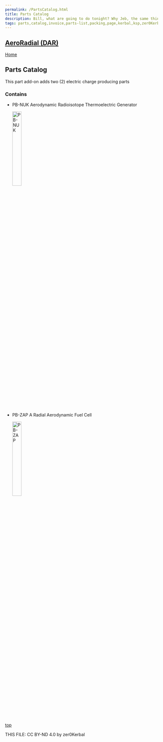 ```yaml
---
permalink: /PartsCatalog.html
title: Parts Catalog
description: Bill, what are going to do tonight? Why Jeb, the same thing we do every night, Take over the world!
tags: parts,catalog,invoice,parts-list,packing,page,kerbal,ksp,zer0Kerbal,zedK
---
```

<!-- PartsCatalog.md v1.2.0.0
AeroRadial (DAR)
created: 01 Feb 2022
updated: 13 Apr 2023

TEMPLATE: PartsCatalog.md v1.1.4.2
created: 01 Feb 2022
updated: 17 Feb 2023 -->

<script src="https://kit.fontawesome.com/0ea5493613.js" crossorigin="anonymous"></script>
<i class="fa-solid fa-explosion fa-beat-fade fa-3x" style="--fa-beat-fade-opacity: 0.1; --fa-beat-fade-scale: 1.25;color: #FF7E03" ></i>

## [AeroRadial (DAR)][mod]

[Home](./index.md)

## Parts Catalog

This part add-on adds two (2) electric charge producing parts

<!-- no toc -->

### Contains

* PB-NUK Aerodynamic Radioisotope Thermoelectric Generator

  <img src="https://raw.githubusercontent.com/zer0Kerbal/AeroRadial/master/docs/thumbs/DM-RTG_icon.png" alt="PB-NUK" width="25%" height="25%" />

* PB-ZAP A Radial Aerodynamic Fuel Cell

  <img src="https://raw.githubusercontent.com/zer0Kerbal/AeroRadial/master/docs/thumbs/DM-RFC_icon.png" alt="PB-ZAP" width="25%" height="25%" />

[top](#parts-catalog)

THIS FILE: CC BY-ND 4.0 by zer0Kerbal

[mod]: https://www.curseforge.com/kerbal/ksp-mods/AeroRadial "AeroRadial (DAR)"
